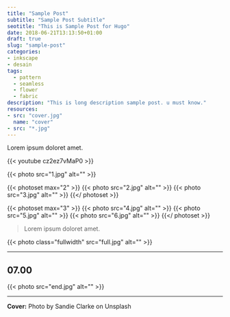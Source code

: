 ```yaml
---
title: "Sample Post"
subtitle: "Sample Post Subtitle"
seotitle: "This is Sample Post for Hugo"
date: 2018-06-21T13:13:50+01:00
draft: true
slug: "sample-post"
categories:
- inkscape
- desain
tags:
  - pattern
  - seamless
  - flower
  - fabric
description: "This is long description sample post. u must know."
resources:
- src: "cover.jpg"
  name: "cover"
- src: "*.jpg"
---
```


Lorem ipsum doloret amet.

<div>{{< youtube cz2ez7vMaP0 >}}</div>

{{< photo src="1.jpg" alt="" >}}

{{< photoset max="2" >}}
  {{< photo src="2.jpg" alt="" >}}
  {{< photo src="3.jpg" alt="" >}}
{{</ photoset >}}

{{< photoset max="3" >}}
  {{< photo src="4.jpg" alt="" >}}
  {{< photo src="5.jpg" alt="" >}}
  {{< photo src="6.jpg" alt="" >}}
{{</ photoset >}}

> Lorem ipsum doloret amet.

{{< photo class="fullwidth" src="full.jpg" alt="" >}}

***

## **07.00**

{{< photo src="end.jpg" alt="" >}}

***

**Cover:**
Photo by Sandie Clarke on Unsplash
